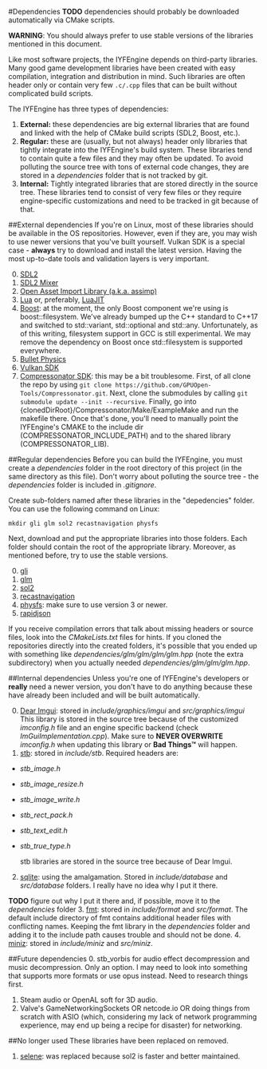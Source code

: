 #Dependencies
**TODO** dependencies should probably be downloaded automatically via CMake scripts.

**WARNING**: You should always prefer to use stable versions of the libraries mentioned in this document.

Like most software projects, the IYFEngine depends on third-party libraries. Many good game development libraries have been created with easy compilation, integration and distribution in mind. Such libraries are often header only or contain very few `.c/.cpp` files that can be built without complicated build scripts.

The IYFEngine has three types of dependencies:

1. **External:** these dependencies are big external libraries that are found and linked with the help of CMake build scripts (SDL2, Boost, etc.).
2. **Regular:** these are (usually, but not always) header only libraries that tightly integrate into the IYFEngine's build system. These libraries tend to contain quite a few files and they may often be updated. To avoid polluting the source tree with tons of external code changes, they are stored in a *dependencies* folder that is not tracked by git.
3. **Internal:** Tightly integrated libraries that are stored directly in the source tree. These libraries tend to consist of very few files or they require engine-specific customizations and need to be tracked in git because of that.

##External dependencies
If you're on Linux, most of these libraries should be available in the OS repositories. However, even if they are, you may wish to use newer versions that you've built yourself. Vulkan SDK is a special case - **always** try to download and install the latest version. Having the most up-to-date tools and validation layers is very important.

0. [SDL2](https://www.libsdl.org/)
1. [SDL2 Mixer](https://www.libsdl.org/projects/SDL_mixer/)
2. [Open Asset Import Library (a.k.a. assimp)](http://assimp.sourceforge.net/)
3. [Lua](https://www.lua.org/) or, preferably, [LuaJIT](http://luajit.org/)
4. [Boost](http://www.boost.org/): at the moment, the only Boost component we're using is boost::filesystem. We've already bumped up the C++ standard to C++17 and switched to std::variant, std::optional and std::any. Unfortunately, as of this writing, filesystem support in GCC is still experimental. We may remove the dependency on Boost once std::filesystem is supported everywhere.
5. [Bullet Physics](http://www.bulletphysics.org/)
6. [Vulkan SDK](https://vulkan.lunarg.com/sdk/home)
7. [Compressonator SDK](https://github.com/GPUOpen-Tools/Compressonator): this may be a bit troublesome. First, of all clone the repo by using `git clone https://github.com/GPUOpen-Tools/Compressonator.git`. Next, clone the submodules by calling `git submodule update --init --recursive`. Finally, go into {clonedDirRoot}/Compressonator/Make/ExampleMake and run the makefile there. Once that's done, you'll need to manually point the IYFEngine's CMAKE to the include dir (COMPRESSONATOR\_INCLUDE\_PATH) and to the shared library (COMPRESSONATOR\_LIB).

##Regular dependencies
Before you can build the IYFEngine, you must create a *dependencies* folder in the root directory of this project (in the same directory as this file). Don't worry about polluting the source tree - the *dependencies* folder is included in *.gitignore*. 

Create sub-folders named after these libraries in the "depedencies" folder. You can use the following command on Linux:

    mkdir gli glm sol2 recastnavigation physfs

Next, download and put the appropriate libraries into those folders. Each folder should contain the root of the appropriate library. Moreover, as mentioned before, try to use the stable versions.

0. [gli](https://github.com/g-truc/gli)
1. [glm](https://github.com/g-truc/glm)
2. [sol2](https://github.com/ThePhD/sol2/)
3. [recastnavigation](https://github.com/recastnavigation/recastnavigation/)
4. [physfs](https://icculus.org/physfs/): make sure to use version 3 or newer.
5. [rapidjson](https://github.com/Tencent/rapidjson.git)

If you receive compilation errors that talk about missing headers or source files, look into the *CMakeLists.txt* files for hints. If you cloned the repositories directly into the created folders, it's possible that you ended up with something like *dependencies/glm/glm/glm/glm.hpp* (note the extra subdirectory) when you actually needed *dependencies/glm/glm/glm.hpp*.
    
##Internal dependencies
Unless you're one of IYFEngine's developers or **really** need a newer version, you don't have to do anything because these have already been included and will be built automatically.

0. [Dear Imgui](https://github.com/ocornut/imgui): stored in *include/graphics/imgui* and *src/graphics/imgui* This library is stored in the source tree because of the customized *imconfig.h* file and an engine specific backend (check *ImGuiImplementation.cpp*). Make sure to **NEVER OVERWRITE** *imconfig.h* when updating this library or **Bad Things™** will happen.
1. [stb](https://github.com/nothings/stb): stored in *include/stb*. Required headers are:
 * *stb\_image.h*
 * *stb\_image\_resize.h*
 * *stb\_image\_write.h*
 * *stb\_rect\_pack.h*
 * *stb\_text\_edit.h*
 * *stb\_true\_type.h*
            
    stb libraries are stored in the source tree because of Dear Imgui.
2. [sqlite](https://www.sqlite.org/download.html): using the amalgamation. Stored in *include/database* and *src/database* folders. I really have no idea why I put it there.
   
  **TODO** figure out why I put it there and, if possible, move it to the *dependencies* folder
3. [fmt](https://github.com/fmtlib/fmt): stored in *include/format* and *src/format*. The default include directory of fmt contains additional header files with conflicting names. Keeping the fmt library in the *dependencies* folder and adding it to the include path causes trouble and should not be done.
4. [miniz](https://github.com/richgel999/miniz/releases): stored in *include/miniz* and *src/miniz*.
    
##Future dependencies
0. stb\_vorbis for audio effect decompression and music decompression. Only an option. I may need to look into something that supports more formats or use opus instead. Need to research things first.
1. Steam audio or OpenAL soft for 3D audio.
2. Valve's GameNetworkingSockets OR netcode.io OR doing things from scratch with ASIO (which, considering my lack of network programming experience, may end up being a recipe for disaster) for networking.
    
##No longer used
These libraries have been replaced on removed.

1. [selene](https://github.com/jeremyong/Selene/): was replaced because sol2 is faster and better maintained.
